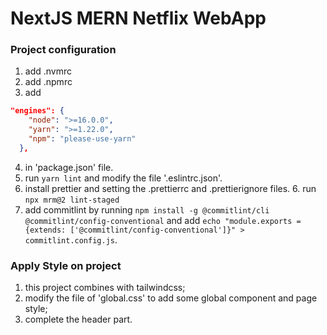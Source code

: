 # NextJS MERN Netflix WebApp

### Project configuration

1. add .nvmrc
2. add .npmrc
3. add

```json
"engines": {
    "node": ">=16.0.0",
    "yarn": ">=1.22.0",
    "npm": "please-use-yarn"
  },
```

4. in 'package.json' file.
5. run `yarn lint` and modify the file '.eslintrc.json'.
6. install prettier and setting the .prettierrc and .prettierignore files. 6. run `npx mrm@2 lint-staged`
7. add commitlint by running `npm install -g @commitlint/cli @commitlint/config-conventional` and add `echo "module.exports = {extends: ['@commitlint/config-conventional']}" > commitlint.config.js`.

### Apply Style on project

1. this project combines with tailwindcss;
2. modify the file of 'global.css' to add some global component and page style;
3. complete the header part.
